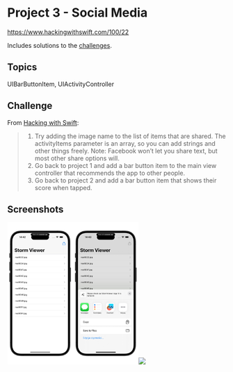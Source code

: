 # Project 3 - Social Media

https://www.hackingwithswift.com/100/22

Includes solutions to the [challenges](https://www.hackingwithswift.com/read/3/3/wrap-up). 

## Topics

UIBarButtonItem, UIActivityController

## Challenge

From [Hacking with Swift](https://www.hackingwithswift.com/read/3/3/wrap-up):
>1. Try adding the image name to the list of items that are shared. The activityItems parameter is an array, so you can add strings and other things freely. Note: Facebook won’t let you share text, but most other share options will.
>2. Go back to project 1 and add a bar button item to the main view controller that recommends the app to other people.
>3. Go back to project 2 and add a bar button item that shows their score when tapped.

## Screenshots

<img src="https://github.com/bashubb/100-days-of-swift/blob/main/03-Project3/ActivityControllerChallange1.jpeg" width="30%"><img src="https://github.com/bashubb/100-days-of-swift/blob/main/03-Project3/ActivityControllerChallenge2.jpeg" width="30%"><img src="https://github.com/bashubb/100-days-of-swift/blob/main/03-Project3/BarButtonChallenge.gif">
